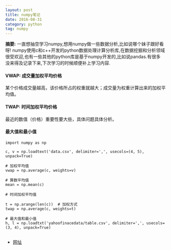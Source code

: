 ```yaml
---
layout: post
title: numpy笔记
date: 2016-08-31
category: python
tag: numpy
---
```


**摘要:**
一直想抽空学习numpy,想用numpy做一些数据分析,比如说哪个妹子跟好看呀!
numpy使用c和c++开发的python数据处理计算分析库,在数据挖掘和分析领域
很受欢迎,也有一些其他的python库是基于numpy开发的,比如说pandas.有很多
没来得及记录下来,下次学习的时候顺便补上学习内容.

#### VWAP: 成交量加权平均价格

某个价格成交量越高，该价格所占的权重就越大；成交量为权重计算出来的加权平均值。

#### TWAP: 时间加权平均价格

最近的数值（价格）重要性要大些，具体问题具体分析。

#### 最大值和最小值

```
import numpy as np

c, v = np.loadtext('data.csv', delimiter=',', usecols=(4, 5), unpack=True)

# 加权平均值
vwap = np.average(c, weights=v)  

# 算数平均值
mean = np.mean(c) 

# 时间加权平均值

t = np.arange(len(c))  # 加权方式
twap = np.average(c, weights=t)

# 最大值和最小值
h, l = np.loadtxt('yahoofinacedata/table.csv', delimiter=',', usecols=(3, 4), unpack=True)


```

- [网址](http://www.numpy.org/)

